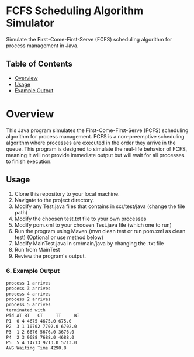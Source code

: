 # FCFS Scheduling Algorithm Simulator

Simulate the First-Come-First-Serve (FCFS) scheduling algorithm for process management in Java.


## Table of Contents

- [Overview](#overview)
- [Usage](#usage)
- [Example Output](#example-output)



# Overview
This Java program simulates the First-Come-First-Serve (FCFS) scheduling algorithm for process management. FCFS is a non-preemptive scheduling algorithm where processes are executed in the order they arrive in the queue. This program is designed to simulate the real-life behavior of FCFS, meaning it will not provide immediate output but will wait for all processes to finish execution.


## Usage

1. Clone this repository to your local machine.
2. Navigate to the project directory.
3. Modify any Test.java files that contains in scr/test/java (change the file path)
4. Modify the choosen test.txt file to your own processes 
5. Modify pom.xml to your choosen Test.java file (which one to run)
6. Run the program using Maven.(mvn clean test or run pom.xml as clean test) (Optional or use method below)
7. Modify MainTest.java in src/main/java by changing the .txt file
8. Run from MainTest 
10. Review the program's output.


### 6. Example Output


```markdown
process 1 arrives
process 3 arrives
process 4 arrives
process 2 arrives
process 5 arrives
terminated with
Pid AT BT   CT     TT     WT
P1  0 4 4675 4675.0 675.0
P2  3 1 10702 7702.0 6702.0
P3  1 2 6676 5676.0 3676.0
P4  2 3 9688 7688.0 4688.0
P5  5 4 14713 9713.0 5713.0
AVG Waiting Time 4290.8
```






